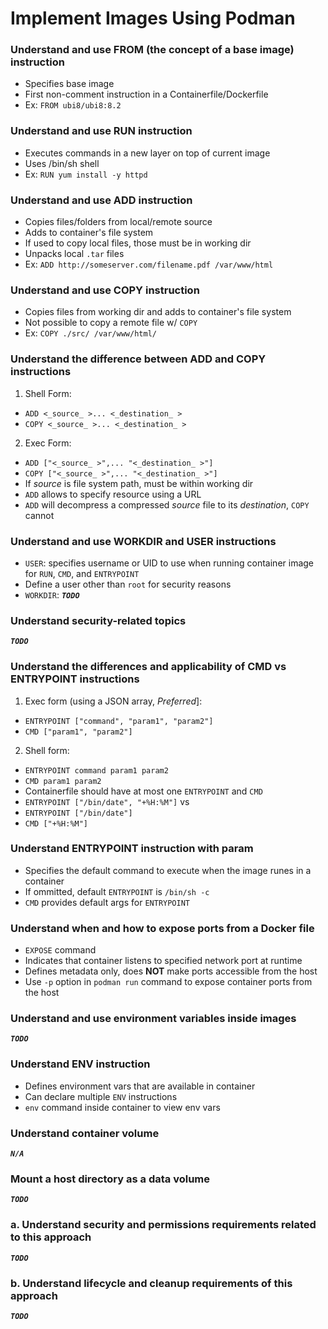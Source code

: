 # Implement Images Using Podman

### Understand and use FROM (the concept of a base image) instruction
- Specifies base image
- First non-comment instruction in a Containerfile/Dockerfile
- Ex: `FROM ubi8/ubi8:8.2`

### Understand and use RUN instruction
- Executes commands in a new layer on top of current image
- Uses /bin/sh shell
- Ex: `RUN yum install -y httpd`

### Understand and use ADD instruction
- Copies files/folders from local/remote source
- Adds to container's file system
- If used to copy local files, those must be in working dir
- Unpacks local `.tar` files
- Ex: `ADD http://someserver.com/filename.pdf /var/www/html`

### Understand and use COPY instruction
- Copies files from working dir and adds to container's file system
- Not possible to copy a remote file w/ `COPY`
- Ex: `COPY ./src/ /var/www/html/`

### Understand the difference between ADD and COPY instructions
1. Shell Form:
- `ADD <_source_ >... <_destination_ >`
- `COPY <_source_ >... <_destination_ >`
2. Exec Form:
- `ADD ["<_source_ >",... "<_destination_ >"]`
- `COPY ["<_source_ >",... "<_destination_ >"]`
- If *source* is file system path, must be within working dir
- `ADD` allows to specify resource using a URL
- `ADD` will decompress a compressed *source* file to its *destination*, `COPY` cannot

### Understand and use WORKDIR and USER instructions
- `USER`: specifies username or UID to use when running container image for `RUN`, `CMD`, and `ENTRYPOINT`
- Define a user other than `root` for security reasons
- `WORKDIR`: ***`TODO`***

### Understand security-related topics

***`TODO`***

### Understand the differences and applicability of CMD vs ENTRYPOINT instructions
1. Exec form (using a JSON array, *Preferred*]:
- `ENTRYPOINT ["command", "param1", "param2"]`
- `CMD ["param1", "param2"]`
2. Shell form:
- `ENTRYPOINT command param1 param2`
- `CMD param1 param2`
- Containerfile should have at most one `ENTRYPOINT` and `CMD`
- `ENTRYPOINT ["/bin/date", "+%H:%M"]` vs 
- `ENTRYPOINT ["/bin/date"]`
- `CMD ["+%H:%M"]`

### Understand ENTRYPOINT instruction with param
- Specifies the default command to execute when the image runes in a container
- If ommitted, default `ENTRYPOINT` is `/bin/sh -c`
- `CMD` provides default args for `ENTRYPOINT`

### Understand when and how to expose ports from a Docker file
- `EXPOSE` command
- Indicates that container listens to specified network port at runtime
- Defines metadata only, does **NOT** make ports accessible from the host
- Use `-p` option in `podman run` command to expose container ports from the host

### Understand and use environment variables inside images

***`TODO`***

### Understand ENV instruction
- Defines environment vars that are available in container
- Can declare multiple `ENV` instructions
- `env` command inside container to view env vars

### Understand container volume

***`N/A`***

### Mount a host directory as a data volume

***`TODO`***

### a. Understand security and permissions requirements related to this approach

***`TODO`***

### b. Understand lifecycle and cleanup requirements of this approach

***`TODO`***